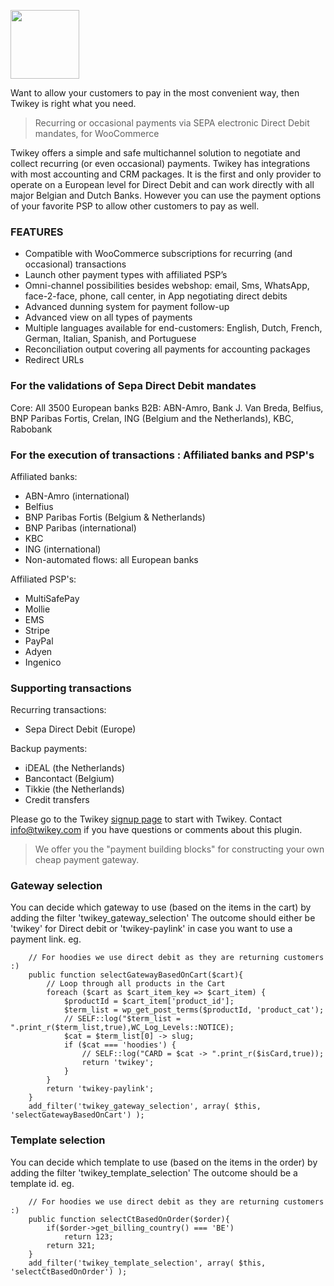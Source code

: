 <a href="https://www.twikey.com"><img src="https://www.twikey.com/img/logo.svg" width="110"></a>
  
Want to allow your customers to pay in the most convenient way, then Twikey is right what you need.

<blockquote>
    <p>Recurring or occasional payments via SEPA electronic Direct Debit mandates, for WooCommerce</p>
</blockquote>

Twikey offers a simple and safe multichannel solution to negotiate and collect recurring (or even occasional) payments.
Twikey has integrations with most accounting and CRM packages. It is the first and only provider to operate on a European level
for Direct Debit and can work directly with all major Belgian and Dutch Banks. However you can use the payment options of your
favorite PSP to allow other customers to pay as well.

### FEATURES

* Compatible with WooCommerce subscriptions for recurring (and occasional) transactions
* Launch other payment types with affiliated PSP’s
* Omni-channel possibilities besides webshop: email, Sms, WhatsApp, face-2-face, phone, call center, in App negotiating direct debits
* Advanced dunning system for payment follow-up
* Advanced view on all types of payments
* Multiple languages available for end-customers: English, Dutch, French, German, Italian, Spanish, and Portuguese
* Reconciliation output covering all payments for accounting packages
* Redirect URLs

  
### For the validations of Sepa Direct Debit mandates

Core: All 3500 European banks
B2B: ABN-Amro, Bank J. Van Breda, Belfius, BNP Paribas Fortis, Crelan, ING (Belgium and the Netherlands), KBC, Rabobank

### For the execution of transactions : Affiliated banks and PSP's

Affiliated banks:

* ABN-Amro (international)
* Belfius 
* BNP Paribas Fortis (Belgium & Netherlands)
* BNP Paribas (international)
* KBC
* ING (international)
* Non-automated flows: all European banks

Affiliated PSP's:
* MultiSafePay
* Mollie
* EMS
* Stripe
* PayPal
* Adyen
* Ingenico

### Supporting transactions

Recurring transactions:
* Sepa Direct Debit (Europe)

Backup payments:
* iDEAL (the Netherlands)
* Bancontact (Belgium)
* Tikkie (the Netherlands)
* Credit transfers

Please go to the Twikey [signup page](https://www.twikey.com) to start with Twikey. 
Contact info@twikey.com if you have questions or comments about this plugin.

> We offer you the "payment building blocks" for constructing your own cheap payment gateway.

### Gateway selection

You can decide which gateway to use (based on the items in the cart) by adding the filter 'twikey_gateway_selection'
The outcome should either be 'twikey' for Direct debit or 'twikey-paylink' in case you want to use a payment link.
eg.

```$php
    // For hoodies we use direct debit as they are returning customers :)
    public function selectGatewayBasedOnCart($cart){
        // Loop through all products in the Cart
        foreach ($cart as $cart_item_key => $cart_item) {
            $productId = $cart_item['product_id'];
            $term_list = wp_get_post_terms($productId, 'product_cat');
            // SELF::log("$term_list = ".print_r($term_list,true),WC_Log_Levels::NOTICE);
            $cat = $term_list[0] -> slug;
            if ($cat === 'hoodies') {
                // SELF::log("CARD = $cat -> ".print_r($isCard,true));
                return 'twikey';
            }
        }
        return 'twikey-paylink';
    }
    add_filter('twikey_gateway_selection', array( $this, 'selectGatewayBasedOnCart') );
```

### Template selection

You can decide which template to use (based on the items in the order) by adding the filter 'twikey_template_selection'
The outcome should be a template id.
eg.

```$php
    // For hoodies we use direct debit as they are returning customers :)
    public function selectCtBasedOnOrder($order){
        if($order->get_billing_country() === 'BE')
            return 123;
        return 321;
    }
    add_filter('twikey_template_selection', array( $this, 'selectCtBasedOnOrder') );
```
